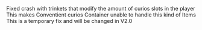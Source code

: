 Fixed crash with trinkets that modify the amount of curios slots in the player 
This makes Conventient curios Container unable to handle this kind of Items 
This is a temporary fix and will be changed in V2.0